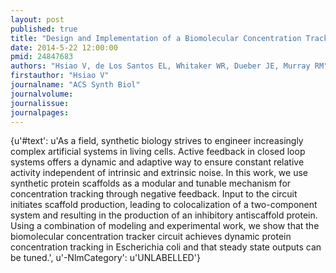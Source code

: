 ```yaml
---
layout: post
published: true
title: "Design and Implementation of a Biomolecular Concentration Tracker."
date: 2014-5-22 12:00:00
pmid: 24847683
authors: "Hsiao V, de Los Santos EL, Whitaker WR, Dueber JE, Murray RM"
firstauthor: "Hsiao V"
journalname: "ACS Synth Biol"
journalvolume: 
journalissue: 
journalpages: 
---
```


{u'#text': u'As a field, synthetic biology strives to engineer increasingly complex artificial systems in living cells. Active feedback in closed loop systems offers a dynamic and adaptive way to ensure constant relative activity independent of intrinsic and extrinsic noise. In this work, we use synthetic protein scaffolds as a modular and tunable mechanism for concentration tracking through negative feedback. Input to the circuit initiates scaffold production, leading to colocalization of a two-component system and resulting in the production of an inhibitory antiscaffold protein. Using a combination of modeling and experimental work, we show that the biomolecular concentration tracker circuit achieves dynamic protein concentration tracking in Escherichia coli and that steady state outputs can be tuned.', u'-NlmCategory': u'UNLABELLED'}

